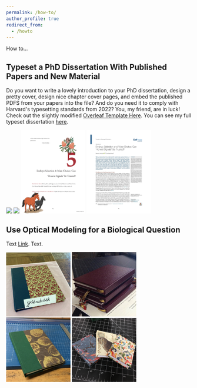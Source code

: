 ```yaml
---
permalink: /how-to/
author_profile: true
redirect_from:
  - /howto
---
```


How to...

## Typeset a PhD Dissertation With Published Papers and New Material

Do you want to write a lovely introduction to your PhD dissertation, design a pretty cover, design nice chapter cover pages, and embed the published PDFS from your papers into the file? And do you need it to comply with Harvard's typesetting standards from 2022? You, my friend, are in luck! Check out the slightly modified [Overleaf Template Here](https://github.com/ReallyMcCoy/McCoy_PhD_Dissertation/tree/main). You can see my full typeset dissertation [here](https://www.codymccoy.com/files/McCoy_Dissertation_Illustrations_FINAL.pdf).

<p float="left">
  <img src="/images/Dissertation_cover.jpg" width ="175" />
  <img src="/images/Dissertation_0.jpg" width ="175" /> 
  <img src="/images/Dissertation_5.jpg" width ="175" />
  <img src="/images/Dissertation_5A.jpg" width ="175" />
</p>

## Use Optical Modeling for a Biological Question

Text [Link](https://www.instagram.com/bowarrowpress). Text. 

<p float="left">
  <img src="/images/Book_2.jpg" width ="175" />
  <img src="/images/Book_1.jpg" width ="175" /> 
  <img src="/images/Book_3.jpg" width ="175" />
  <img src="/images/Book_4.jpg" width ="175" />
</p>
